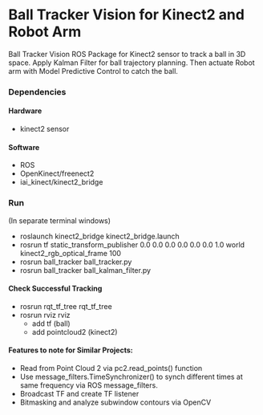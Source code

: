 # Ball Tracker Vision for Kinect2 and Robot Arm
Ball Tracker Vision ROS Package for Kinect2 sensor to track a ball in 3D space. Apply Kalman Filter for ball trajectory planning. Then actuate Robot arm with Model Predictive Control to catch the ball.


### Dependencies
#### Hardware
* kinect2 sensor

#### Software
* ROS
* OpenKinect/freenect2
* iai_kinect/kinect2_bridge

### Run
(In separate terminal windows)

* roslaunch kinect2_bridge kinect2_bridge.launch
* rosrun tf static_transform_publisher 0.0 0.0 0.0 0.0 0.0 0.0 1.0 world kinect2_rgb_optical_frame 100
* rosrun ball_tracker ball_tracker.py
* rosrun ball_tracker ball_kalman_filter.py

#### Check Successful Tracking
* rosrun rqt_tf_tree rqt_tf_tree
* rosrun rviz rviz
    * add tf (ball)
    * add pointcloud2 (kinect2)

#### Features to note for Similar Projects:
* Read from Point Cloud 2 via pc2.read_points() function
* Use message_filters.TimeSynchronizer() to synch different times at same frequency via ROS message_filters.
* Broadcast TF and create TF listener
* Bitmasking and analyze subwindow contours via OpenCV
